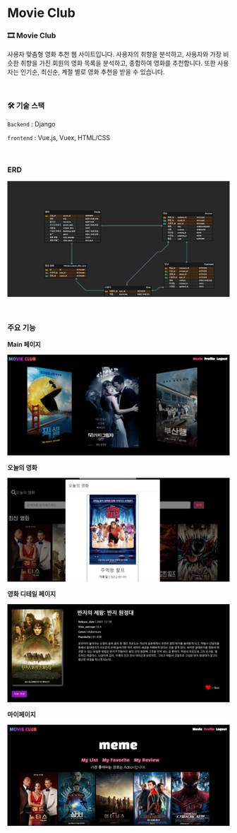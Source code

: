 # Movie Club

### 🎞 Movie Club

사용자 맞춤형 영화 추천 웹 사이트입니다. 사용자의 취향을 분석하고, 사용자와 가장 비슷한 취향을 가진 회원의 영화 목록을 분석하고, 종합하여 영화를 추천합니다. 또한 사용자는 인기순, 최신순, 계절 별로 영화 추천을 받을 수 있습니다.

</br>

### 🛠 기술 스택

`Backend` : Django

`frontend` : Vue.js, Vuex, HTML/CSS

</br>

### ERD

![ERD (3)](README.assets/ERD.png)

</br>

### 주요 기능

**Main 페이지**

![index-16411037992901](README.assets/index-16411037992901.PNG)



**오늘의 영화**

![캡처](README.assets/캡처.PNG)



**영화 디테일 페이지**

![movie_detail](README.assets/movie_detail.PNG)



**마이페이지**

![profile](README.assets/profile.PNG)
